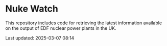 # Nuke Watch

This repository includes code for retrieving the latest information available on the output of EDF nuclear power plants in the UK.

Last updated: 2025-03-07 08:14